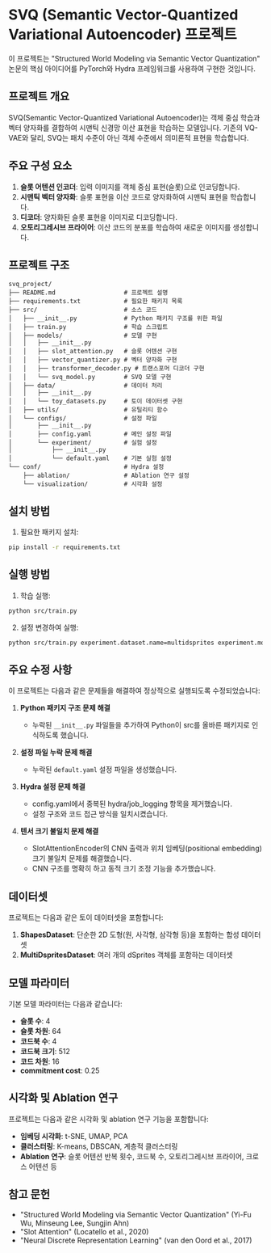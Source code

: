 # SVQ (Semantic Vector-Quantized Variational Autoencoder) 프로젝트

이 프로젝트는 "Structured World Modeling via Semantic Vector Quantization" 논문의 핵심 아이디어를 PyTorch와 Hydra 프레임워크를 사용하여 구현한 것입니다.

## 프로젝트 개요

SVQ(Semantic Vector-Quantized Variational Autoencoder)는 객체 중심 학습과 벡터 양자화를 결합하여 시맨틱 신경망 이산 표현을 학습하는 모델입니다. 기존의 VQ-VAE와 달리, SVQ는 패치 수준이 아닌 객체 수준에서 의미론적 표현을 학습합니다.

## 주요 구성 요소

1. **슬롯 어텐션 인코더**: 입력 이미지를 객체 중심 표현(슬롯)으로 인코딩합니다.
2. **시맨틱 벡터 양자화**: 슬롯 표현을 이산 코드로 양자화하여 시맨틱 표현을 학습합니다.
3. **디코더**: 양자화된 슬롯 표현을 이미지로 디코딩합니다.
4. **오토리그레시브 프라이어**: 이산 코드의 분포를 학습하여 새로운 이미지를 생성합니다.

## 프로젝트 구조

```
svq_project/
├── README.md                   # 프로젝트 설명
├── requirements.txt            # 필요한 패키지 목록
├── src/                        # 소스 코드
│   ├── __init__.py             # Python 패키지 구조를 위한 파일
│   ├── train.py                # 학습 스크립트
│   ├── models/                 # 모델 구현
│   │   ├── __init__.py
│   │   ├── slot_attention.py   # 슬롯 어텐션 구현
│   │   ├── vector_quantizer.py # 벡터 양자화 구현
│   │   ├── transformer_decoder.py # 트랜스포머 디코더 구현
│   │   └── svq_model.py        # SVQ 모델 구현
│   ├── data/                   # 데이터 처리
│   │   ├── __init__.py
│   │   └── toy_datasets.py     # 토이 데이터셋 구현
│   ├── utils/                  # 유틸리티 함수
│   └── configs/                # 설정 파일
│       ├── __init__.py
│       ├── config.yaml         # 메인 설정 파일
│       └── experiment/         # 실험 설정
│           ├── __init__.py
│           └── default.yaml    # 기본 실험 설정
└── conf/                       # Hydra 설정
    ├── ablation/               # Ablation 연구 설정
    └── visualization/          # 시각화 설정
```

## 설치 방법

1. 필요한 패키지 설치:
```bash
pip install -r requirements.txt
```

## 실행 방법

1. 학습 실행:
```bash
python src/train.py
```

2. 설정 변경하여 실행:
```bash
python src/train.py experiment.dataset.name=multidsprites experiment.model.num_slots=6
```

## 주요 수정 사항

이 프로젝트는 다음과 같은 문제들을 해결하여 정상적으로 실행되도록 수정되었습니다:

1. **Python 패키지 구조 문제 해결**
   - 누락된 `__init__.py` 파일들을 추가하여 Python이 src를 올바른 패키지로 인식하도록 했습니다.

2. **설정 파일 누락 문제 해결**
   - 누락된 `default.yaml` 설정 파일을 생성했습니다.

3. **Hydra 설정 문제 해결**
   - config.yaml에서 중복된 hydra/job_logging 항목을 제거했습니다.
   - 설정 구조와 코드 접근 방식을 일치시켰습니다.

4. **텐서 크기 불일치 문제 해결**
   - SlotAttentionEncoder의 CNN 출력과 위치 임베딩(positional embedding) 크기 불일치 문제를 해결했습니다.
   - CNN 구조를 명확히 하고 동적 크기 조정 기능을 추가했습니다.

## 데이터셋

프로젝트는 다음과 같은 토이 데이터셋을 포함합니다:

1. **ShapesDataset**: 단순한 2D 도형(원, 사각형, 삼각형 등)을 포함하는 합성 데이터셋
2. **MultiDspritesDataset**: 여러 개의 dSprites 객체를 포함하는 데이터셋

## 모델 파라미터

기본 모델 파라미터는 다음과 같습니다:

- **슬롯 수**: 4
- **슬롯 차원**: 64
- **코드북 수**: 4
- **코드북 크기**: 512
- **코드 차원**: 16
- **commitment cost**: 0.25

## 시각화 및 Ablation 연구

프로젝트는 다음과 같은 시각화 및 ablation 연구 기능을 포함합니다:

- **임베딩 시각화**: t-SNE, UMAP, PCA
- **클러스터링**: K-means, DBSCAN, 계층적 클러스터링
- **Ablation 연구**: 슬롯 어텐션 반복 횟수, 코드북 수, 오토리그레시브 프라이어, 크로스 어텐션 등

## 참고 문헌

- "Structured World Modeling via Semantic Vector Quantization" (Yi-Fu Wu, Minseung Lee, Sungjin Ahn)
- "Slot Attention" (Locatello et al., 2020)
- "Neural Discrete Representation Learning" (van den Oord et al., 2017)
